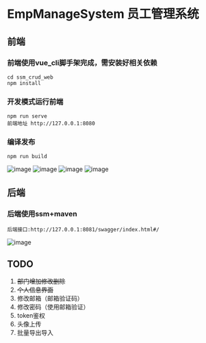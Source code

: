 # EmpManageSystem 员工管理系统

## 前端
### 前端使用vue_cli脚手架完成，需安装好相关依赖
```
cd ssm_crud_web
npm install
```

### 开发模式运行前端
```
npm run serve
前端地址 http://127.0.0.1:8080
```

### 编译发布
```
npm run build
```
![image](https://z3.ax1x.com/2021/08/20/fOuuI1.png)
![image](https://z3.ax1x.com/2021/08/20/fOKIht.png)
![image](https://z3.ax1x.com/2021/08/20/fOM3HH.png)
![image](https://z3.ax1x.com/2021/08/20/fOMdv8.png)


## 后端
### 后端使用ssm+maven
```
后端接口:http://127.0.0.1:8081/swagger/index.html#/
```
![image](https://z3.ax1x.com/2021/08/20/fOM75R.png)

## TODO
1. ~~部门增加修改删除~~
2. ~~个人信息界面~~
3. 修改邮箱（邮箱验证码）
4. 修改密码（使用邮箱验证）
5. token鉴权
6. 头像上传
7. 批量导出导入